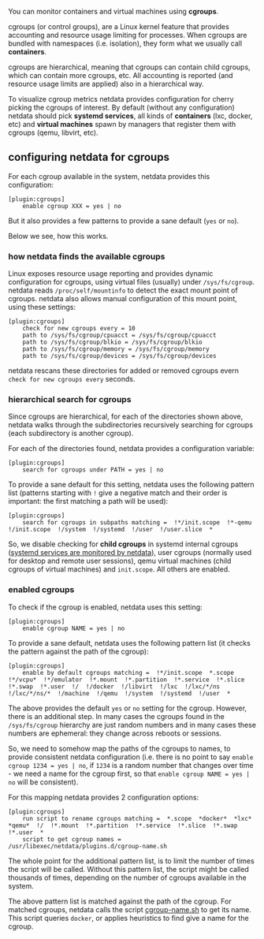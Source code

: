 You can monitor containers and virtual machines using **cgroups**.

cgroups (or control groups), are a Linux kernel feature that provides accounting and resource usage limiting for processes. When cgroups are bundled with namespaces (i.e. isolation), they form what we usually call **containers**.

cgroups are hierarchical, meaning that cgroups can contain child cgroups, which can contain more cgroups, etc. All accounting is reported (and resource usage limits are applied) also in a hierarchical way.

To visualize cgroup metrics netdata provides configuration for cherry picking the cgroups of interest. By default (without any configuration) netdata should pick **systemd services**, all kinds of **containers** (lxc, docker, etc) and **virtual machines** spawn by managers that register them with cgroups (qemu, libvirt, etc).

## configuring netdata for cgroups

For each cgroup available in the system, netdata provides this configuration:

```
[plugin:cgroups]
    enable cgroup XXX = yes | no
```

But it also provides a few patterns to provide a sane default (`yes` or `no`).

Below we see, how this works.

### how netdata finds the available cgroups
Linux exposes resource usage reporting and provides dynamic configuration for cgroups, using virtual files (usually) under `/sys/fs/cgroup`. netdata reads `/proc/self/mountinfo` to detect the exact mount point of cgroups. netdata also allows manual configuration of this mount point, using these settings:

```
[plugin:cgroups]
	check for new cgroups every = 10
	path to /sys/fs/cgroup/cpuacct = /sys/fs/cgroup/cpuacct
	path to /sys/fs/cgroup/blkio = /sys/fs/cgroup/blkio
	path to /sys/fs/cgroup/memory = /sys/fs/cgroup/memory
	path to /sys/fs/cgroup/devices = /sys/fs/cgroup/devices
``` 

netdata rescans these directories for added or removed cgroups evern `check for new cgroups every` seconds.


### hierarchical search for cgroups

Since cgroups are hierarchical, for each of the directories shown above, netdata walks through the subdirectories recursively searching for cgroups (each subdirectory is another cgroup).

For each of the directories found, netdata provides a configuration variable:

```
[plugin:cgroups]
	search for cgroups under PATH = yes | no
```

To provide a sane default for this setting, netdata uses the following pattern list (patterns starting with `!` give a negative match and their order is important: the first matching a path will be used):

```
[plugin:cgroups]
	search for cgroups in subpaths matching =  !*/init.scope  !*-qemu  !/init.scope  !/system  !/systemd  !/user  !/user.slice  * 
```

So, we disable checking for **child cgroups** in systemd internal cgroups ([systemd services are monitored by netdata](https://github.com/firehol/netdata/wiki/monitoring-systemd-services)), user cgroups (normally used for desktop and remote user sessions), qemu virtual machines (child cgroups of virtual machines) and `init.scope`. All others are enabled.


### enabled cgroups

To check if the cgroup is enabled, netdata uses this setting:

```
[plugin:cgroups]
	enable cgroup NAME = yes | no
```

To provide a sane default, netdata uses the following pattern list (it checks the pattern against the path of the cgroup):

```
[plugin:cgroups]
	enable by default cgroups matching =  !*/init.scope  *.scope  !*/vcpu*  !*/emulator  !*.mount  !*.partition  !*.service  !*.slice  !*.swap  !*.user  !/  !/docker  !/libvirt  !/lxc  !/lxc/*/ns  !/lxc/*/ns/*  !/machine  !/qemu  !/system  !/systemd  !/user  * 
```

The above provides the default `yes` or `no` setting for the cgroup. However, there is an additional step. In many cases the cgroups found in the `/sys/fs/cgroup` hierarchy are just random numbers and in many cases these numbers are ephemeral: they change across reboots or sessions.

So, we need to somehow map the paths of the cgroups to names, to provide consistent netdata configuration (i.e. there is no point to say `enable cgroup 1234 = yes | no`, if `1234` is a random number that changes over time - we need a name for the cgroup first, so that `enable cgroup NAME = yes | no` will be consistent).

For this mapping netdata provides 2 configuration options:

```
[plugin:cgroups]
	run script to rename cgroups matching =  *.scope  *docker*  *lxc*  *qemu*  !/  !*.mount  !*.partition  !*.service  !*.slice  !*.swap  !*.user  *
	script to get cgroup names = /usr/libexec/netdata/plugins.d/cgroup-name.sh
```

The whole point for the additional pattern list, is to limit the number of times the script will be called. Without this pattern list, the script might be called thousands of times, depending on the number of cgroups available in the system.

The above pattern list is matched against the path of the cgroup. For matched cgroups, netdata calls the script [cgroup-name.sh](https://github.com/firehol/netdata/blob/master/plugins.d/cgroup-name.sh) to get its name. This script queries `docker`, or applies heuristics to find give a name for the cgroup.
